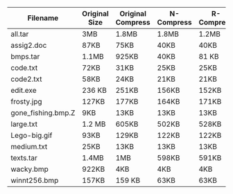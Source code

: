 Filename|Original Size|Original Compress| N-Compress | R-Compress | Mac-Compress
---------|--------|---------------- |------------|------------|------------
all.tar | 3MB|1.8MB |1.8MB| 1.2MB| 969KB
assig2.doc | 87KB|75KB | 40KB |40KB |23kB
bmps.tar | 1.1MB| 925KB  | 40KB | 81 KB | 64KB
code.txt | 72KB | 31KB| 25KB | 25KB | 15KB
code2.txt | 58KB| 24KB | 21KB| 21KB | 14KB
edit.exe | 236 KB| 251KB | 156KB | 152KB | 127KB
frosty.jpg | 127KB| 177KB | 164KB | 171KB | 127KB
gone_fishing.bmp.Z | 9KB| 13KB | 13KB | 13KB | 9KB
large.txt | 1.2 MB| 605KB | 502KB | 528KB | 493KB
Lego-big.gif | 93KB | 129KB | 122KB | 122KB | 93KB
medium.txt | 25KB| 13KB | 13KB | 13KB | 11KB
texts.tar | 1.4MB | 1MB| 598KB | 591KB| 534KB
wacky.bmp | 922KB| 4KB | 4KB | 4KB | 3KB
winnt256.bmp | 157KB | 159 KB| 63KB | 63KB | 50KB
